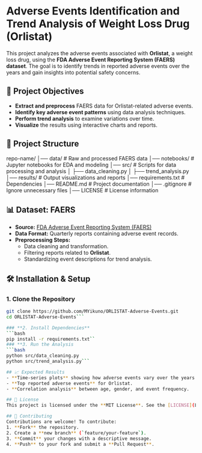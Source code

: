 # Adverse Events Identification and Trend Analysis of Weight Loss Drug (Orlistat)

This project analyzes the adverse events associated with **Orlistat**, a weight loss drug, using the **FDA Adverse Event Reporting System (FAERS) dataset**. The goal is to identify trends in reported adverse events over the years and gain insights into potential safety concerns.

## 📌 Project Objectives
- **Extract and preprocess** FAERS data for Orlistat-related adverse events.
- **Identify key adverse event patterns** using data analysis techniques.
- **Perform trend analysis** to examine variations over time.
- **Visualize** the results using interactive charts and reports.

## 📂 Project Structure
repo-name/ │── data/ # Raw and processed FAERS data │── notebooks/ # Jupyter notebooks for EDA and modeling │── src/ # Scripts for data processing and analysis │ ├── data_cleaning.py │ ├── trend_analysis.py │── results/ # Output visualizations and reports │── requirements.txt # Dependencies │── README.md # Project documentation │── .gitignore # Ignore unnecessary files │── LICENSE # License information

## 📊 Dataset: FAERS
- **Source:** [FDA Adverse Event Reporting System (FAERS)](https://www.fda.gov/drugs/questions-and-answers-fda-adverse-event-reporting-system-faers)
- **Data Format:** Quarterly reports containing adverse event records.
- **Preprocessing Steps:**
  - Data cleaning and transformation.
  - Filtering reports related to **Orlistat**.
  - Standardizing event descriptions for trend analysis.

## 🛠 Installation & Setup
### **1. Clone the Repository**
```bash
git clone https://github.com/MYikuno/ORLISTAT-Adverse-Events.git
cd ORLISTAT-Adverse-Events```

### **2. Install Dependencies**
```bash
pip install -r requirements.txt``
### **3. Run the Analysis
```bash
python src/data_cleaning.py
python src/trend_analysis.py```

## 📈 Expected Results
- **Time-series plots** showing how adverse events vary over the years.
- **Top reported adverse events** for Orlistat.
- **Correlation analysis** between age, gender, and event frequency.

## 📝 License
This project is licensed under the **MIT License**. See the [LICENSE](LICENSE) file for more details.

## 🤝 Contributing
Contributions are welcome! To contribute:
1. **Fork** the repository.
2. Create a **new branch** (`feature/your-feature`).
3. **Commit** your changes with a descriptive message.
4. **Push** to your fork and submit a **Pull Request**.

